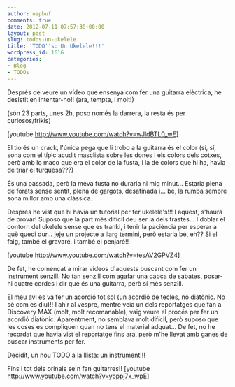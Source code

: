 ```yaml
---
author: napbuf
comments: true
date: 2012-07-11 07:57:38+00:00
layout: post
slug: todos-un-ukelele
title: 'TODO''s: Un Ukelele!!!'
wordpress_id: 1616
categories:
- Blog
- TODOs
---
```


Després de veure un vídeo que ensenya com fer una guitarra elèctrica, he desistit en intentar-ho!! (ara, tempta, i molt!)

(són 23 parts, unes 2h, poso només la darrera, la resta és per curiosos/frikis)

[youtube http://www.youtube.com/watch?v=wJldBTL0_wE]

El tio és un crack, l'única pega que li trobo a la guitarra és el color (sí, sí, sona com el típic acudit masclista sobre les dones i els colors dels cotxes, però amb lo maco que era el color de la fusta, i la de colors que hi ha, havia de triar el turquesa???)

És una passada, però la meva fusta no duraria ni mig minut... Estaria plena de forats sense sentit, plena de gargots, desafinada i... bé, la rumba sempre sona millor amb una clàssica.

Després he vist que hi havia un tutorial per fer ukelele's!!! I aquest, s'haurà de provar! Suposo que la part més difícil deu ser la dels trastes... I doblar el contorn del ukelele sense que es tranki, i tenir la paciència per esperar a què quedi dur... jeje un projecte a llarg termini, però estaria bé, eh?? Si el faig, també el gravaré, i també el penjaré!!

[youtube http://www.youtube.com/watch?v=tesAV2GPVZ4]

De fet, he començat a mirar vídeos d'aquests buscant com fer un instrument senzill. No tan senzill com agafar una capça de sabates, posar-hi quatre cordes i dir que és una guitarra, però sí més senzill.

El meu avi es va fer un acordió tot sol (un acordió de tecles, no diatònic. No sé com es diu)!! I ahir al vespre, mentre veia un dels reportatges que fan a Discovery MAX (molt, molt recomanable), vaig veure el procés per fer un acordió diatònic. Aparentment, no semblava molt difícil, però suposo que les coses es compliquen quan no tens el material adquat... De fet, no he recordat que havia vist el reportatge fins ara, però m'he llevat amb ganes de buscar instruments per fer.

Decidit, un nou TODO a la llista: un instrument!!!

Fins i tot dels orinals se'n fan guitarres!!
[youtube http://www.youtube.com/watch?v=yoppj7x_wpE]
